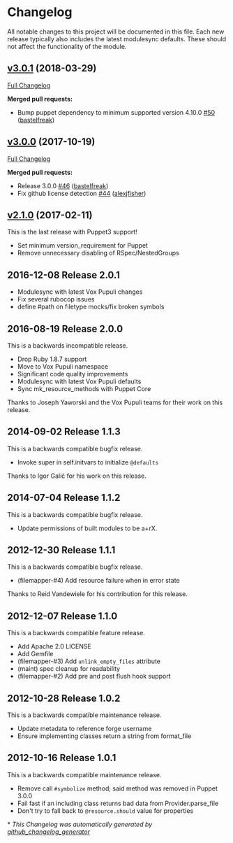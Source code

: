 # Changelog

All notable changes to this project will be documented in this file.
Each new release typically also includes the latest modulesync defaults.
These should not affect the functionality of the module.

## [v3.0.1](https://github.com/voxpupuli/puppet-filemapper/tree/v3.0.1) (2018-03-29)

[Full Changelog](https://github.com/voxpupuli/puppet-filemapper/compare/v3.0.0...v3.0.1)

**Merged pull requests:**

- Bump puppet dependency to minimum supported version 4.10.0 [\#50](https://github.com/voxpupuli/puppet-filemapper/pull/50) ([bastelfreak](https://github.com/bastelfreak))

## [v3.0.0](https://github.com/voxpupuli/puppet-filemapper/tree/v3.0.0) (2017-10-19)

[Full Changelog](https://github.com/voxpupuli/puppet-filemapper/compare/v2.1.0...v3.0.0)

**Merged pull requests:**

- Release 3.0.0 [\#46](https://github.com/voxpupuli/puppet-filemapper/pull/46) ([bastelfreak](https://github.com/bastelfreak))
- Fix github license detection [\#44](https://github.com/voxpupuli/puppet-filemapper/pull/44) ([alexjfisher](https://github.com/alexjfisher))

## [v2.1.0](https://github.com/voxpupuli/puppet-filemapper/tree/v2.1.0) (2017-02-11)

This is the last release with Puppet3 support!

* Set minimum version_requirement for Puppet
* Remove unnecessary disabling of RSpec/NestedGroups

## 2016-12-08 Release 2.0.1

  * Modulesync with latest Vox Pupuli changes
  * Fix several rubocop issues
  * define #path on filetype mocks/fix broken symbols

## 2016-08-19 Release 2.0.0

This is a backwards incompatible release.

  * Drop Ruby 1.8.7 support
  * Move to Vox Pupuli namespace
  * Significant code quality improvements
  * Modulesync with latest Vox Pupuli defaults
  * Sync mk_resource_methods with Puppet Core


Thanks to Joseph Yaworski and the Vox Pupuli teams for their work on this release.


## 2014-09-02 Release 1.1.3

This is a backwards compatible bugfix release.

  * Invoke super in self.initvars to initialize `@defaults`

Thanks to Igor Galić for his work on this release.


## 2014-07-04 Release 1.1.2

This is a backwards compatible bugfix release.

  * Update permissions of built modules to be a+rX.


## 2012-12-30 Release 1.1.1

This is a backwards compatible bugfix release.

  * (filemapper-#4) Add resource failure when in error state

Thanks to Reid Vandewiele for his contribution for this release.


## 2012-12-07 Release 1.1.0

This is a backwards compatible feature release.

  * Add Apache 2.0 LICENSE
  * Add Gemfile
  * (filemapper-#3) Add `unlink_empty_files` attribute
  * (maint) spec cleanup for readability
  * (filemapper-#2) Add pre and post flush hook support


## 2012-10-28 Release 1.0.2

This is a backwards compatible maintenance release.

  * Update metadata to reference forge username
  * Ensure implementing classes return a string from format_file


## 2012-10-16 Release 1.0.1

This is a backwards compatible maintenance release.

  * Remove call `#symbolize` method; said method was removed in Puppet 3.0.0
  * Fail fast if an including class returns bad data from Provider.parse_file
  * Don't try to fall back to `@resource.should` value for properties


\* *This Changelog was automatically generated by [github_changelog_generator](https://github.com/skywinder/Github-Changelog-Generator)*